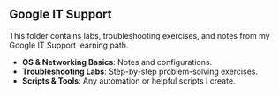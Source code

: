## Google IT Support
This folder contains labs, troubleshooting exercises, and notes from my Google IT Support learning path.
- **OS & Networking Basics**: Notes and configurations.
- **Troubleshooting Labs**: Step-by-step problem-solving exercises.
- **Scripts & Tools**: Any automation or helpful scripts I create.
